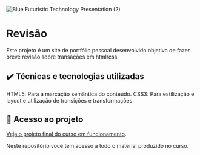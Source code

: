 

![Blue Futuristic Technology Presentation (2)](https://github.com/lshv04/transicoes/assets/169161949/511e5b91-6f06-4b6f-baca-38b4babbbec7)


# Revisão 

Este projeto é um site de portfólio pessoal desenvolvido objetivo de fazer breve revisão sobre transações em html/css.

## ✔️ Técnicas e tecnologias utilizadas
HTML5: Para a marcação semântica do conteúdo.
CSS3: Para estilização e layout e utilização de transições e transformações

## 📁 Acesso ao projeto

[Veja o projeto final do curso em funcionamento](https://lshv04.github.io/transicoes/).

Neste repositório você tem acesso a todo o material produzido no curso.


